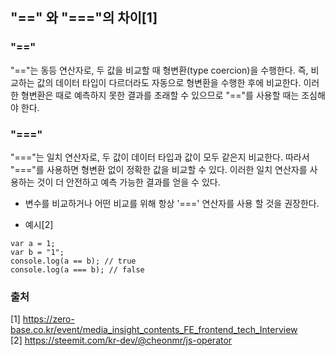 
## "==" 와 "==="의 차이[1]

### "=="

"=="는 동등 연산자로, 두 값을 비교할 때 형변환(type coercion)을 수행한다. 즉, 비교하는 값의 데이터 타입이 다르더라도 자동으로 형변환을 수행한 후에 비교한다. 이러한 형변환은 때로 예측하지 못한 결과를 초래할 수 있으므로 "=="를 사용할 때는 조심해야 한다. 


### "==="

"==="는 일치 연산자로, 두 값이 데이터 타입과 값이 모두 같은지 비교한다. 따라서 "==="를 사용하면 형변환 없이 정확한 값을 비교할 수 있다. 이러한 일치 연산자를 사용하는 것이 더 안전하고 예측 가능한 결과를 얻을 수 있다.

- 변수를 비교하거나 어떤 비교를 위해 항상 '===' 연산자를 사용 할 것을 권장한다.

- 예시[2]
```
var a = 1; 
var b = "1"; 
console.log(a == b); // true 
console.log(a === b); // false 
``` 

### 출처
[1] https://zero-base.co.kr/event/media_insight_contents_FE_frontend_tech_Interview <br>
[2] https://steemit.com/kr-dev/@cheonmr/js-operator